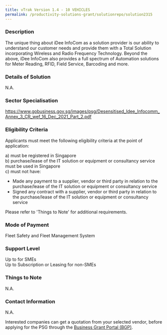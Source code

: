 ```yaml
---
title: vTrak Version 1.4 - 10 VEHICLES
permalink: /productivity-solutions-grant/solutionrepo/solution2315
---
```


### Description

The unique thing about iDee InfoCom as a solution provider is our ability to understand our customer needs and provide them with a Total Solution incorporating Wireless and Radio Frequency Technology. Beyond the above, iDee InfoCom also provides a full spectrum of Automation solutions for Meter Reading, RFID, Field Service, Barcoding and more.

### Details of Solution

N.A.

### Sector Specialisation

https://www.gobusiness.gov.sg/images/psg/Desensitised_Idee_Infocomm_Annex_3_CR_wef_16_Dec_2021_Part_2.pdf

### Eligibility Criteria

Applicants must meet the following eligibility criteria at the point of application:

a) must be registered in Singapore <br>
b) purchase/lease of the IT solution or equipment or consultancy service must be used in Singapore <br>
c) must not have:
- Made any payment to a supplier, vendor or third party in relation to the purchase/lease of the IT solution or equipment or consultancy service
- Signed any contract with a supplier, vendor or third party in relation to the purchase/lease of the IT solution or equipment or consultancy service

Please refer to 'Things to Note' for additional requirements.

### Mode of Payment
Fleet Safety and Fleet Management System

### Support Level
Up to  for SMEs <br>
Up to Subscription or Leasing for non-SMEs

### Things to Note
N.A.

### Contact Information
N.A.

Interested companies can get a quotation from your selected vendor, before applying for the PSG through the <a target='_blank' rel='noopener' href='https://www.businessgrants.gov.sg/'>Business Grant Portal (BGP)</a>.
